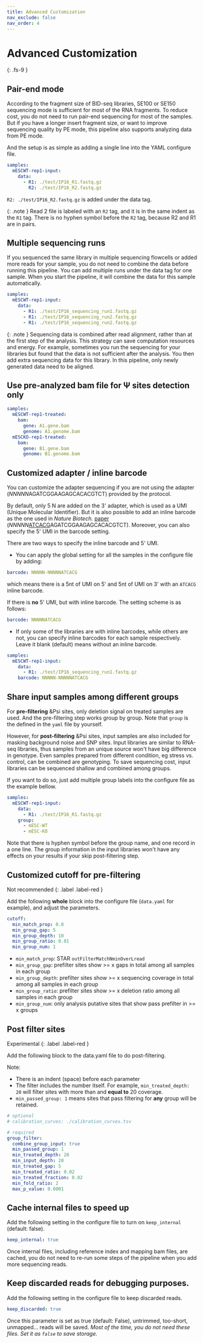 ```yaml
---
title: Advanced Customization
nav_exclude: false
nav_order: 4
---
```


<!-- prettier-ignore-start -->
# Advanced Customization
{: .fs-9 }
<!-- prettier-ignore-end -->

## Pair-end mode

According to the fragment size of BID-seq libraries, SE100 or SE150 sequencing mode is sufficient for most of the RNA fragments.
To reduce cost, you do not need to run pair-end sequencing for most of the samples.
But if you have a longer insert fragment size, or want to improve sequencing quality by PE mode, this pipeline also supports analyzing data from PE mode.

And the setup is as simple as adding a single line into the YAML configure file.

```yaml
samples:
  mESCWT-rep1-input:
    data:
      - R1: ./test/IP16_R1.fastq.gz
        R2: ./test/IP16_R2.fastq.gz
```

`R2: ./test/IP16_R2.fastq.gz` is added under the data tag.

{: .note }
Read 2 file is labeled with an `R2` tag, and it is in the same indent as the `R1` tag. There is no hyphen symbol before the `R2` tag, because R2 and R1 are in pairs.

## Multiple sequencing runs

If you sequenced the same library in multiple sequencing flowcells or added more reads for your sample, you do not need to combine the data before running this pipeline.
You can add multiple runs under the data tag for one sample. When you start the pipeline, it will combine the data for this sample automatically.

```yaml
samples:
  mESCWT-rep1-input:
    data:
      - R1: ./test/IP16_sequencing_run1.fastq.gz
      - R1: ./test/IP16_sequencing_run2.fastq.gz
      - R1: ./test/IP16_sequencing_run2.fastq.gz
```

{: .note }
Sequencing data is combined after read alignment, rather than at the first step of the analysis. This strategy can save computation resources and energy. For example, sometimes you run the sequencing for your libraries but found that the data is not sufficient after the analysis.
You then add extra sequencing data for this library. In this pipeline, only newly generated data need to be aligned.

## Use pre-analyzed bam file for &Psi; sites detection only

```yaml
samples:
  mESCWT-rep1-treated:
    bam:
      gene: A1.gene.bam
      genome: A1.genome.bam
  mESCKO-rep1-treated:
    bam:
      gene: B1.gene.bam
      genome: B1.genome.bam
```

## Customized adapter / inline barcode

You can customize the adapter sequencing if you are not using the adapter (*NNNNN*AGATCGGAAGAGCACACGTCT) provided by the protocol.

By default, only 5 N are added on the 3' adapter, which is used as a UMI (Unique Molecular Identifier).
But it is also possible to add an inline barcode as the one used in _Nature Biotech._ [paper](https://www.nature.com/articles/s41587-022-01505-w#Sec12) (_NNNNN_<u>ATCACG</u>AGATCGGAAGAGCACACGTCT).
Moreover, you can also specify the 5' UMI in the barcode setting.

There are two ways to specify the inline barcode and 5' UMI.

- You can apply the global setting for all the samples in the configure file by adding:

```yaml
barcode: NNNNN-NNNNNATCACG
```

which means there is a 5nt of UMI on 5' and 5nt of UMI on 3' with an `ATCACG` inline barcode.

If there is **no** 5' UMI, but with inline barcode. The setting scheme is as follows:

```yaml
barcode: NNNNNATCACG
```

- If only some of the libraries are with inline barcodes, while others are not, you can specify inline barcodes for each sample respectively. Leave it blank (default) means without an inline barcode.

```yaml
samples:
  mESCWT-rep1-input:
    data:
      - R1: ./test/IP16_sequencing_run1.fastq.gz
    barcode: NNNNN-NNNNNATCACG
```

## Share input samples among different groups

For **pre-filtering** &Psi sites, only deletion signal on treated samples are used. And the pre-filtering step works group by group. Note that `group` is the defined in the `yaml` file by yourself.

However, for **post-filtering** &Psi sites, input samples are also included for masking background noise and SNP sites. Input libraries are similar to RNA-seq libraries, thus samples from an unique source won't have big difference in genotype.
Even samples prepared from different condition, eg stress vs. control, can be combined are genotyping. To save sequencing cost, input libraries can be sequenced shallow and combined among groups.

If you want to do so, just add multiple group labels into the configure file as the example bellow.

```yaml
samples:
  mESCWT-rep1-input:
    data:
      - R1: ./test/IP16_R1.fastq.gz
    group:
      - mESC-WT
      - mESC-KO
```

Note that there is hyphen symbol before the group name, and one record in a one line. The group information in the input libraries won't have any effects on your results if your skip post-filtering step.

## Customized cutoff for pre-filtering

Not recommended
{: .label .label-red }

Add the following **whole** block into the configure file (`data.yaml` for example), and adjust the parameters.

```yaml
cutoff:
  min_match_prop: 0.8
  min_group_gap: 5
  min_group_depth: 10
  min_group_ratio: 0.01
  min_group_num: 1
```

- `min_match_prop`: STAR `outFilterMatchNminOverLread`
- `min_group_gap`: prefilter sites show >= x gaps in total among all samples in each group
- `min_group_depth`: prefilter sites show >= x sequencing coverage in total among all samples in each group
- `min_group_ratio`: prefilter sites show >= x deletion ratio among all samples in each group
- `min_group_num`: only analysis putative sites that show pass prefilter in >= x groups

## Post filter sites

Experimental
{: .label .label-red }

Add the following block to the data.yaml file to do post-filtering.

Note:

- There is an indent (space) before each parameter
- The filter includes the number itself. For example, `min_treated_depth: 20` will filter sites with more than and **equal to** 20 coverage.
- `min_passed_group: 1` means sites that pass filtering for **any** group will be retained.

```yaml
# optional
# calibration_curves: ./calibration_curves.tsv

# required
group_filter:
  combine_group_input: true
  min_passed_group: 1
  min_treated_depth: 20
  min_input_depth: 20
  min_treated_gap: 5
  min_treated_ratio: 0.02
  min_treated_fraction: 0.02
  min_fold_ratio: 2
  max_p_value: 0.0001
```

## Cache internal files to speed up

Add the following setting in the configure file to turn on `keep_internal` (default: false).

```yaml
keep_internal: true
```

Once internal files, including reference index and mapping bam files, are cached, you do not need to re-run some steps of the pipeline when you add more sequencing reads.

## Keep discarded reads for debugging purposes.

Add the following setting in the configure file to keep discarded reads.

```yaml
keep_discarded: true
```

Once this parameter is set as true (default: False), untrimmed, too-short, unmapped... reads will be saved.
_Most of the time, you do not need these files. Set it as `false` to save storage._
